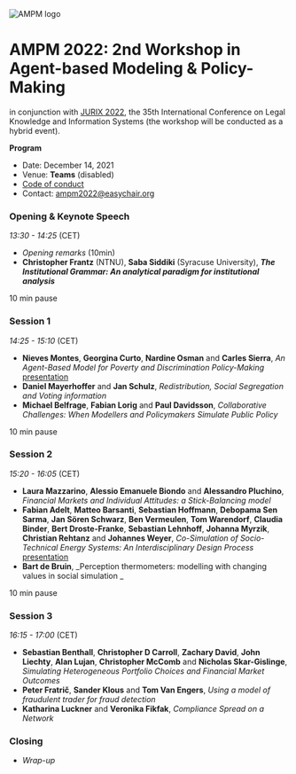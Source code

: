 <img src="https://polder.center/wp-content/uploads/2021/10/AMPM-2021.png" alt="AMPM logo">

# AMPM 2022: 2nd Workshop in Agent-based Modeling & Policy-Making 
in conjunction with [JURIX 2022](https://jurix2022.rechtsinformatik.saarland/), the 35th International Conference on Legal Knowledge and Information Systems (the workshop will be conducted as a hybrid event).

**Program** 

- Date: December 14, 2021 
- Venue: **Teams** (disabled)
- [Code of conduct](https://github.com/ampmresearch/ampmresearch.github.io/blob/main/code_of_conduct.md)
- Contact: [ampm2022@easychair.org](mailto:ampm2022@easychair.org) 

### Opening & Keynote Speech

*13:30 - 14:25* (CET)

- *Opening remarks* (10min)
- **Christopher Frantz** (NTNU), **Saba Siddiki** (Syracuse University), **_The Institutional Grammar: An analytical paradigm for institutional analysis_** 

10 min pause

### Session 1 

*14:25 - 15:10* (CET)

- **Nieves Montes**, **Georgina Curto**, **Nardine Osman** and **Carles Sierra**, _An Agent-Based Model for Poverty and Discrimination Policy-Making_ [presentation](presentations/22_1_NMontes.pdf) 
- **Daniel Mayerhoffer** and **Jan Schulz**, _Redistribution, Social Segregation and Voting information_
- **Michael Belfrage**, **Fabian Lorig** and **Paul Davidsson**, _Collaborative Challenges: When Modellers and Policymakers Simulate Public Policy_

10 min pause

### Session 2 

*15:20 - 16:05* (CET)

- **Laura Mazzarino**, **Alessio Emanuele Biondo** and **Alessandro Pluchino**, _Financial Markets and Individual Attitudes: a Stick-Balancing model_
- **Fabian Adelt**, **Matteo Barsanti**, **Sebastian Hoffmann**, **Debopama Sen Sarma**, **Jan Sören Schwarz**, **Ben Vermeulen**, **Tom Warendorf**, **Claudia Binder**, **Bert Droste-Franke**, **Sebastian Lehnhoff**, **Johanna Myrzik**, **Christian Rehtanz** and **Johannes Weyer**, _Co-Simulation of Socio-Technical Energy Systems: An Interdisciplinary Design Process_ [presentation](presentations/22_5_FAdelt.pdf) 
- **Bart de Bruin**, _Perception thermometers: modelling with changing values in social simulation _   

10 min pause

### Session 3 

*16:15 - 17:00* (CET)

- **Sebastian Benthall**, **Christopher D Carroll**, **Zachary David**, **John Liechty**, **Alan Lujan**, **Christopher McComb** and **Nicholas Skar-Gislinge**, _Simulating Heterogeneous Portfolio Choices and Financial Market Outcomes_        
- **Peter Fratrič**, **Sander Klous** and **Tom Van Engers**, _Using a model of fraudulent trader for fraud detection_    
- **Katharina Luckner** and **Veronika Fikfak**, _Compliance Spread on a Network_

### Closing

- *Wrap-up*
